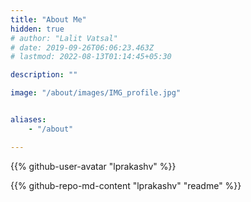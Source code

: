 ```yaml
---
title: "About Me"
hidden: true
# author: "Lalit Vatsal"
# date: 2019-09-26T06:06:23.463Z
# lastmod: 2022-08-13T01:14:45+05:30

description: ""

image: "/about/images/IMG_profile.jpg"


aliases:
    - "/about"

---
```


{{% github-user-avatar "lprakashv" %}}

{{% github-repo-md-content "lprakashv" "readme" %}}
